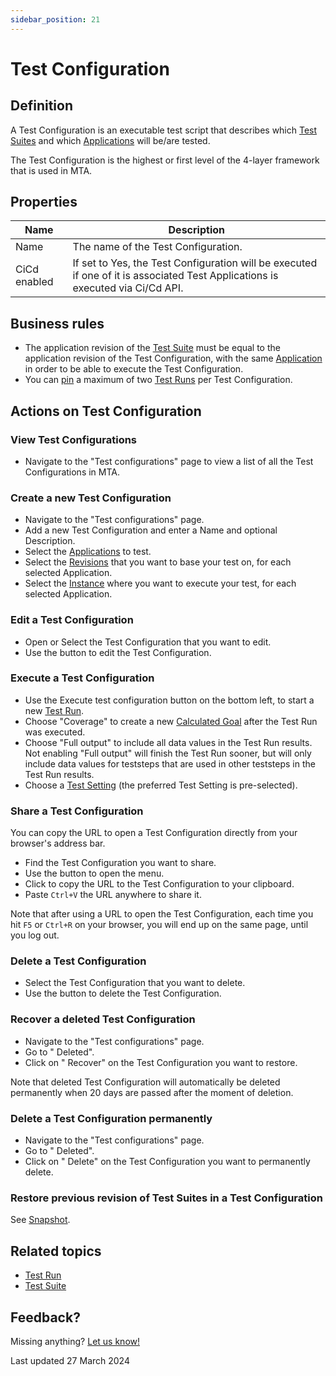 ```yaml
---
sidebar_position: 21
---
```



# Test Configuration 



## Definition

A Test Configuration is an executable test script that describes which [Test Suites](test-suite) and which [Applications](application) will be/are tested. 

The Test Configuration is the highest or first level of the 4-layer framework that is used in MTA. 

## Properties
| Name         | Description                                                                                                                    |
| ------------ | ------------------------------------------------------------------------------------------------------------------------------ |
| Name         | The name of the Test Configuration.                                                                                            |
| CiCd enabled | If set to Yes, the Test Configuration will be executed if one of it is associated Test Applications is executed via Ci/Cd API. |

## Business rules

- The application revision of the [Test Suite](test-suite) must be equal to the application revision of the Test Configuration, with the same [Application](application) in order to be able to execute the Test Configuration.
- You can [pin](#pin-a-test-run) a maximum of two [Test Runs](test-run) per Test Configuration.

## Actions on Test Configuration

### View Test Configurations
- Navigate to the "Test configurations" page to view a list of all the Test Configurations in MTA.

### Create a new Test Configuration
- Navigate to the "Test configurations" page. 
- Add a new Test Configuration and enter a Name and optional Description. 
- Select the [Applications](application) to test.
- Select the [Revisions](application-revision) that you want to base your test on, for each selected Application.
- Select the [Instance](application-instance) where you want to execute your test, for each selected Application.

### Edit a Test Configuration

- Open or Select the Test Configuration that you want to edit.
- Use the <i class="fal fa-pencil"></i> button to edit the Test Configuration.

### Execute a Test Configuration

- Use the Execute test configuration button on the bottom left, to start a new [Test Run](test-run).
- Choose "Coverage" to create a new [Calculated Goal](coverage-calculated-goal) after the Test Run was executed.
- Choose "Full output" to include all data values in the Test Run results. Not enabling "Full output" will finish the Test Run sooner, but will only include data values for teststeps that are used in other teststeps in the Test Run results.
- Choose a [Test Setting](test-setting) (the preferred Test Setting is pre-selected).

### Share a Test Configuration

You can copy the URL to open a Test Configuration directly from your browser's address bar. 

- Find the Test Configuration you want to share.
- Use the <i class="fas fa-ellipsis"></i> button to open the menu.
- Click <i class="fal fa-share-nodes"></i> to copy the URL to the Test Configuration to your clipboard.
- Paste `Ctrl+V` the URL anywhere to share it.

Note that after using a URL to open the Test Configuration, each time you hit `F5` or `Ctrl+R` on your browser, you will end up on the same page, until you log out.

### Delete a Test Configuration
- Select the Test Configuration that you want to delete.
- Use the <i class="fal fa-trash-alt"></i> button to delete the Test Configuration.

### Recover a deleted Test Configuration
- Navigate to the "Test configurations" page.
- Go to "<i class="fal fa-eye"></i> Deleted". 
- Click on "<i class="fal fa-check-double"></i> Recover" on the Test Configuration you want to restore.

Note that deleted Test Configuration will automatically be deleted permanently when 20 days are passed after the moment of deletion.

### Delete a Test Configuration permanently
- Navigate to the "Test configurations" page.
- Go to "<i class="fal fa-eye"></i> Deleted". 
- Click on "<i class="fal fa-trash-alt"></i> Delete" on the Test Configuration you want to permanently delete.

### Restore previous revision of Test Suites in a Test Configuration

See [Snapshot](snapshot).

## Related topics
- [Test Run](test-run)
- [Test Suite](test-suite)

## Feedback?
Missing anything? [Let us know!](mailto:support@menditect.com)

Last updated 27 March 2024